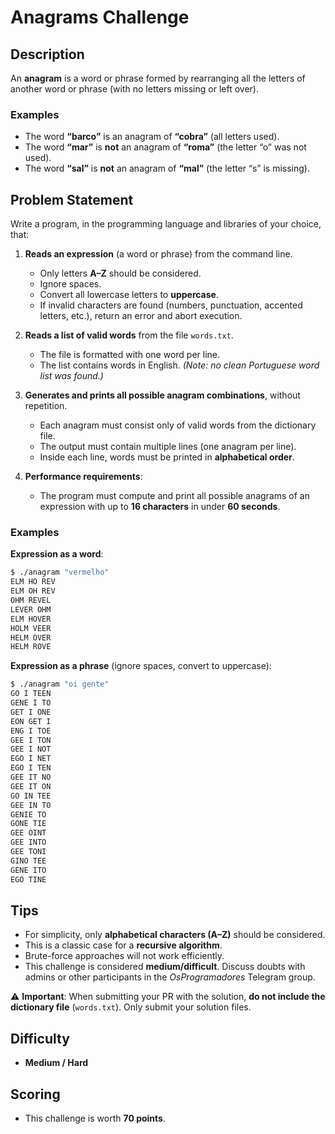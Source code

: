 # Anagrams Challenge  

## Description  
An **anagram** is a word or phrase formed by rearranging all the letters of another word or phrase (with no letters missing or left over).  

### Examples  
- The word **“barco”** is an anagram of **“cobra”** (all letters used).  
- The word **“mar”** is **not** an anagram of **“roma”** (the letter “o” was not used).  
- The word **“sal”** is **not** an anagram of **“mal”** (the letter “s” is missing).  

## Problem Statement  
Write a program, in the programming language and libraries of your choice, that:  

1. **Reads an expression** (a word or phrase) from the command line.  
   - Only letters **A–Z** should be considered.  
   - Ignore spaces.  
   - Convert all lowercase letters to **uppercase**.  
   - If invalid characters are found (numbers, punctuation, accented letters, etc.), return an error and abort execution.  

2. **Reads a list of valid words** from the file `words.txt`.  
   - The file is formatted with one word per line.  
   - The list contains words in English. *(Note: no clean Portuguese word list was found.)*  

3. **Generates and prints all possible anagram combinations**, without repetition.  
   - Each anagram must consist only of valid words from the dictionary file.  
   - The output must contain multiple lines (one anagram per line).  
   - Inside each line, words must be printed in **alphabetical order**.  

4. **Performance requirements**:  
   - The program must compute and print all possible anagrams of an expression with up to **16 characters** in under **60 seconds**.  

### Examples  

**Expression as a word**:  

```bash
$ ./anagram "vermelho"
ELM HO REV
ELM OH REV
OHM REVEL
LEVER OHM
ELM HOVER
HOLM VEER
HELM OVER
HELM ROVE
```

**Expression as a phrase** (ignore spaces, convert to uppercase):  

```bash
$ ./anagram "oi gente"
GO I TEEN
GENE I TO
GET I ONE
EON GET I
ENG I TOE
GEE I TON
GEE I NOT
EGO I NET
EGO I TEN
GEE IT NO
GEE IT ON
GO IN TEE
GEE IN TO
GENIE TO
GONE TIE
GEE OINT
GEE INTO
GEE TONI
GINO TEE
GENE ITO
EGO TINE
```

## Tips  

- For simplicity, only **alphabetical characters (A–Z)** should be considered.  
- This is a classic case for a **recursive algorithm**.  
- Brute-force approaches will not work efficiently.  
- This challenge is considered **medium/difficult**. Discuss doubts with admins or other participants in the *OsProgramadores* Telegram group.  

⚠️ **Important**: When submitting your PR with the solution, **do not include the dictionary file** (`words.txt`). Only submit your solution files.  

## Difficulty  
- **Medium / Hard**  

## Scoring  
- This challenge is worth **70 points**.  
